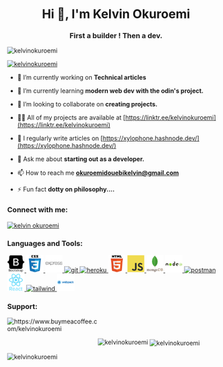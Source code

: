 <h1 align="center">Hi 👋, I'm Kelvin Okuroemi</h1>
<h3 align="center">First a builder ! Then a dev.</h3>

<p align="left"> <img src="https://komarev.com/ghpvc/?username=kelvinokuroemi&label=Profile%20views&color=0e75b6&style=flat" alt="kelvinokuroemi" /> </p>

<p align="left"> <a href="https://github.com/ryo-ma/github-profile-trophy"><img src="https://github-profile-trophy.vercel.app/?username=kelvinokuroemi" alt="kelvinokuroemi" /></a> </p>

- 🔭 I’m currently working on **Technical articles**

- 🌱 I’m currently learning **modern web dev with the odin's project.**

- 👯 I’m looking to collaborate on **creating projects.**

- 👨‍💻 All of my projects are available at [https://linktr.ee/kelvinokuroemi](https://linktr.ee/kelvinokuroemi)

- 📝 I regularly write articles on [https://xylophone.hashnode.dev/](https://xylophone.hashnode.dev/)

- 💬 Ask me about **starting out as a developer.**

- 📫 How to reach me **okuroemidouebikelvin@gmail.com**

- ⚡ Fun fact **dotty on philosophy....**


<h3 align="left">Connect with me:</h3>
<p align="left">
<a href="https://www.linkedin.com/in/kelvinokuroemi" target="blank"><img align="center" src="https://raw.githubusercontent.com/rahuldkjain/github-profile-readme-generator/master/src/images/icons/Social/linked-in-alt.svg" alt="kelvin okuroemi" height="30" width="40" /></a>

<h3 align="left">Languages and Tools:</h3>
<p align="left"> <a href="https://getbootstrap.com" target="_blank" rel="noreferrer"> <img src="https://raw.githubusercontent.com/devicons/devicon/master/icons/bootstrap/bootstrap-plain-wordmark.svg" alt="bootstrap" width="40" height="40"/> </a> <a href="https://www.w3schools.com/css/" target="_blank" rel="noreferrer"> <img src="https://raw.githubusercontent.com/devicons/devicon/master/icons/css3/css3-original-wordmark.svg" alt="css3" width="40" height="40"/> </a> <a href="https://expressjs.com" target="_blank" rel="noreferrer"> <img src="https://raw.githubusercontent.com/devicons/devicon/master/icons/express/express-original-wordmark.svg" alt="express" width="40" height="40"/> </a> <a href="https://git-scm.com/" target="_blank" rel="noreferrer"> <img src="https://www.vectorlogo.zone/logos/git-scm/git-scm-icon.svg" alt="git" width="40" height="40"/> </a> <a href="https://heroku.com" target="_blank" rel="noreferrer"> <img src="https://www.vectorlogo.zone/logos/heroku/heroku-icon.svg" alt="heroku" width="40" height="40"/> </a> <a href="https://www.w3.org/html/" target="_blank" rel="noreferrer"> <img src="https://raw.githubusercontent.com/devicons/devicon/master/icons/html5/html5-original-wordmark.svg" alt="html5" width="40" height="40"/> </a> <a href="https://developer.mozilla.org/en-US/docs/Web/JavaScript" target="_blank" rel="noreferrer"> <img src="https://raw.githubusercontent.com/devicons/devicon/master/icons/javascript/javascript-original.svg" alt="javascript" width="40" height="40"/> </a> <a href="https://www.mongodb.com/" target="_blank" rel="noreferrer"> <img src="https://raw.githubusercontent.com/devicons/devicon/master/icons/mongodb/mongodb-original-wordmark.svg" alt="mongodb" width="40" height="40"/> </a> <a href="https://nodejs.org" target="_blank" rel="noreferrer"> <img src="https://raw.githubusercontent.com/devicons/devicon/master/icons/nodejs/nodejs-original-wordmark.svg" alt="nodejs" width="40" height="40"/> </a> <a href="https://postman.com" target="_blank" rel="noreferrer"> <img src="https://www.vectorlogo.zone/logos/getpostman/getpostman-icon.svg" alt="postman" width="40" height="40"/> </a> <a href="https://reactjs.org/" target="_blank" rel="noreferrer"> <img src="https://raw.githubusercontent.com/devicons/devicon/master/icons/react/react-original-wordmark.svg" alt="react" width="40" height="40"/> </a> <a href="https://tailwindcss.com/" target="_blank" rel="noreferrer"> <img src="https://www.vectorlogo.zone/logos/tailwindcss/tailwindcss-icon.svg" alt="tailwind" width="40" height="40"/> </a> <a href="https://webpack.js.org" target="_blank" rel="noreferrer"> <img src="https://raw.githubusercontent.com/devicons/devicon/d00d0969292a6569d45b06d3f350f463a0107b0d/icons/webpack/webpack-original-wordmark.svg" alt="webpack" width="40" height="40"/> </a> </p>

<h3 align="left">Support:</h3>
<p><a href="https://www.buymeacoffee.com/https://www.buymeacoffee.com/kelvinokuroemi"> <img align="left" src="https://cdn.buymeacoffee.com/buttons/v2/default-yellow.png" height="50" width="210" alt="https://www.buymeacoffee.com/kelvinokuroemi" /></a></p><br><br>

<p><img align="left" src="https://github-readme-stats.vercel.app/api/top-langs?username=kelvinokuroemi&show_icons=true&locale=en&layout=compact" alt="kelvinokuroemi" /></p>

<p>&nbsp;<img align="center" src="https://github-readme-stats.vercel.app/api?username=kelvinokuroemi&show_icons=true&locale=en" alt="kelvinokuroemi" /></p>

<p><img align="center" src="https://github-readme-streak-stats.herokuapp.com/?user=kelvinokuroemi&" alt="kelvinokuroemi" /></p>
